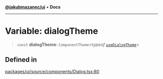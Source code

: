 [**@jakubmazanec/ui**](../README.md) • **Docs**

---

# Variable: dialogTheme

> `const` **dialogTheme**: `ComponentTheme`\<_typeof_
> [`useDialogTheme`](../functions/useDialogTheme.md)\>

## Defined in

[packages/ui/source/components/Dialog.tsx:80](https://github.com/jakubmazanec/tools/blob/29163046acd1da0224b08fd05ca40f385e9ab4e5/packages/ui/source/components/Dialog.tsx#L80)
